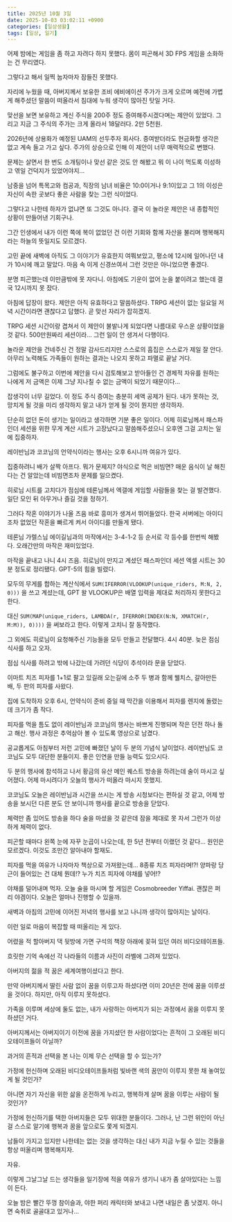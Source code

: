 ```yaml
---
title: 2025년 10월 3일
date: 2025-10-03 03:02:11 +0900
categories: [일상생활]
tags: [일상, 일기]
---
```


어제 밤에는 게임을 좀 하고 자려다 하지 못했다. 몸이 피곤해서 3D FPS 게임을 소화하는 건 무리였다.

그렇다고 해서 일찍 눕자마자 잠들진 못했다.

자리에 누웠을 때, 아버지께서 보유한 조비 에비에이션 주가가 크게 오르며 예전에 가볍게 해주셨던 말씀이 떠올라서 침대에 누워 생각이 많아진 탓일 거다.

맞선을 보면 보유하고 계신 주식을 200주 정도 증여해주시겠다며는 제안이 있었다. 그리고 지금 그 주식의 주가는 크게 올라서 18달러다. 2만 5천원.

2026년에 상용화가 예정된 UAM의 선두주자 회사다. 증여받더라도 현금화할 생각은 없고 계속 들고 가고 싶다. 주가의 상승으로 인해 이 제안이 너무 매력적으로 변했다.

문제는 살면서 한 번도 소개팅이나 맞선 같은 것도 안 해봤고 뭐 이 나이 먹도록 이성하고 엮일 건덕지가 있었어야지...

남중을 넘어 특목고와 컴공과, 직장의 남녀 비율은 10:0이거나 9:1이있고 그 1의 이성은 자신이 속한 곳보다 좋은 사람을 찾는 그런 식이었다.

그렇다고 나한테 하자가 없냐면 또 그것도 아니다. 결국 이 놀라운 제안은 내 종합적인 상황이 만들어낸 기회구나.

그간 인생에서 내가 이런 쪽에 복이 없었던 건 이런 기회와 함께 자산을 불리며 행복해지라는 하늘의 뜻일지도 모르겠다.

고민 끝에 새벽에 아직도 그 이야기가 유효한지 여쭤보았고, 평소에 12시에 일어나던 내가 10시에 깨고 말았다. 마음 속 이게 신경쓰여서 그런 것만은 아니었으면 좋겠다.

분명 피곤했는데 이만큼밖에 못 자다니. 아침에도 기운이 없어 눈을 붙이려고 했는데 결국 12시까지 못 잤다.

아침에 답장이 왔다. 제안은 아직 유효하다고 말씀하셨다. TRPG 세션이 없는 일요일 저녁 시간이라면 괜찮다고 답했다. 곧 맞선 자리가 잡히겠지.

TRPG 세션 시간이랑 겹쳐서 이 제안이 불발나게 되었다면 나름대로 우스운 상황이었을 것 같다. 500만원짜리 세션이라... 그런 일이 안 생겨서 다행이다.

놀라운 제안을 건네주신 건 정말 감사드리지만 스스로의 흠집은 스스로가 제일 잘 안다. 아무리 노력해도 가족들이 원하는 결과는 나오지 못하고 파멸로 끝날 거다.

그럼에도 불구하고 이번에 제안을 다시 검토해보고 받아들인 건 경제적 자유를 원하는 나에게 저 금액은 이제 그냥 지나칠 수 없는 금액이 되었기 때문이다...

잡생각이 너무 길었다. 이 정도 주식 증여는 충분히 세액 공제가 된다. 내가 못하는 것, 망치게 될 것을 미리 생각하지 말고 내가 얻게 될 것이 뭔지만 생각하자.

단순히 없던 돈이 생기는 일이라고 생각하면 기분 좋은 일이다. 어제 히로님께서 패스파인더 세션을 위한 무게 계산 시트가 고장났다고 말씀해주셨으니 오후엔 그걸 고치는 일에 집중하자.

레이반님과 코코님의 언약식이라는 행사는 오후 6시니까 여유가 있다.

집중하려니 배가 살짝 아프다. 뭐가 문제지? 야식으로 먹은 비빔면? 매운 음식이 날 해친다는 건 알았는데 비빔면조차 문제를 일으켰다.

히로님 시트를 고치다가 점심에 테론님께서 엑갤에 게임할 사람들을 찾는 걸 발견했다. 일단 모인 뒤 아무거나 즐길 것을 정하기.

그러다 작혼 이야기가 나올 즈음 바로 흥미가 생겨서 뛰어들었다. 한국 서버에는 아이디조차 없었던 작혼을 빠르게 켜서 아이디를 만들게 됐다.

테론님 가렐스님 에이길님과의 마작에서는 3-4-1-2 등 순서로 각 등수를 한번씩 해봤다. 오래간만의 마작은 재미있었다.

마작을 끝내고 나니 4시 즈음. 히로님이 만지고 계셨던 패스파인더 세션 엑셀 시트는 30분 정도로 정리됐다. GPT-5의 힘을 빌렸다.

모두의 무게를 합하는 계산식에서 `SUM(IFERROR(VLOOKUP(unique_riders, M:N, 2, 0)))` 을 쓰고 계셨는데, GPT 왈 VLOOKUP은 배열 입력을 제대로 처리하지 못한다고 한다.

대신 `SUM(MAP(unique_riders, LAMBDA(r, IFERROR(INDEX(N:N, XMATCH(r, M:M)), 0))))` 을 써보라고 한다. 이렇게 고치니 잘 동작했다.

그 외에도 히로님이 요청해주신 기능들을 모두 만들고 전달했다. 4시 40분. 늦은 점심 식사를 하고 오자.

점심 식사를 하려고 밖에 나갔는데 가려던 식당이 추석이라 문을 닫았다.

이마트 치즈 피자를 1+1로 팔고 있길래 오는길에 소주 두 병과 함께 웰치스, 갈아만든 배, 두 판의 피자를 사왔다.

집에 도착하자 오후 6시, 언약식이 준비 중일 때 막간을 이용해서 피자를 렌지에 돌렸는데 크기가 좀 작다.

피자를 먹을 틈도 없이 레이반님과 코코님의 행사는 바쁘게 진행되며 작은 던전 하나 돌고 해산. 행사 과정은 추억삼아 볼 수 있도록 영상으로 남겼다.

공교롭게도 아침부터 저런 고민에 빠졌던 날이 두 분의 기념식 날이었다. 레이반님도 코코님도 모두 대단한 분들이지. 좋은 인연을 만들 능력도 있으시다.

두 분의 행사에 참석하고 나서 황금의 유산 메인 퀘스트 방송을 하려는데 술이 마시고 싶어졌다. 어제 마시려다가 오늘의 행사가 떠올라 마시지 못했지.

코코님도 오늘은 레이반님과 시간을 쓰시는 게 방송 시청보다는 편하실 것 같고, 어제 방송을 보시던 다른 분도 안 보이니까 행사를 끝으로 방송을 닫았다.

체력만 좀 있어도 방송을 하다 술을 마셨을 것 같은데 잠을 제대로 못 자서 그런가 이상하게 체력이 없다.

피곤할 때마다 왼쪽 눈에 자꾸 눈곱이 나오는데, 한 5년 전부터 이랬던 것 같다... 원인은 모르겠다. 이것도 조만간 알아내야 할재도.

피자를 먹을 여유가 나자마자 책상으로 가져왔는데... 8종류 치즈 피자라며!?! 양파랑 당근이 들어있는 건 대체 뭔데!? 누가 치즈 피자에 야채를 넣어!?

야채를 덜어내며 먹자. 오늘 술을 마시며 할 게임은 Cosmobreeder Yiffai. 괜찮은 퍼리 야겜이다. 오늘은 얼마나 진행할 수 있을까.

새벽과 아침의 고민에 이어진 저녁의 행사를 보고 나니까 생각이 많아지는 날이다.

이런 일로 마음이 복잡할 때 떠올리는 게 있다.

어렸을 적 할아버지 댁 뒷방에 가면 구석의 책장 아래에 꽂혀 있던 여러 비디오테이프들.

흐릿한 기억 속에선 각 나라들의 이름과 사진이 라벨에 그려져 있었다.

아버지의 젊을 적 꿈은 세계여행이셨다고 한다.

만약 아버지께서 딸린 사람 없이 꿈을 이루고자 하셨다면 이미 20년은 전에 꿈을 이루셨을 것이다. 하지만, 아직 이루지 못하셨다.

가족을 이루며 세상에 둘도 없는, 내가 사랑하는 아버지가 되는 과정에서 꿈을 이루지 못하셨던 거다.

아버지께서는 아버지이기 이전에 꿈을 가지셨던 한 사람이었다는 흔적이 그 오래된 비디오테이프들이 아닐까?

과거의 흔적과 선택을 본 나는 이제 무슨 선택을 할 수 있는가?

가정에 헌신하며 오래된 비디오테이프들처럼 빛바랜 색의 꿈만이 이루지 못한 채 놓여있게 될 것인가?

아니면 자기 자신을 위한 삶을 온전하게 누리고, 행복하게 살며 꿈을 이루는 사람이 될 것인가?

가정에 헌신하기를 택한 아버지들은 모두 위대한 분들이다. 그러나, 난 그런 위인이 아닌 걸 스스로 알기에 행복과 꿈을 앞으로도 쫓게 되겠지.

남들이 가지고 있지만 나한테는 없는 것을 생각하는 대신 내가 지금 누릴 수 있는 것들을 항상 떠올리며 행복해지자.

자유.

이렇게 그날그날 드는 생각들을 일기장에 적을 여유가 생기니 내가 좀 살아있다는 느낌이 든다.

오늘 밤은 빨간 뚜껑 참이슬과, 야한 퍼리 캐릭터와 보내고 나면 내일은 좀 낫겠지. 아니면 숙취로 골골대고 있거나...
